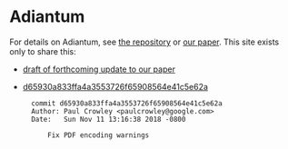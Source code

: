 # Adiantum

For details on Adiantum, see [the repository](https://github.com/google/adiantum/)
or [our paper](https://eprint.iacr.org/2018/720). This site exists only to share this:

- [draft of forthcoming update to our paper](adiantum-draft.pdf)
- [d65930a833ffa4a3553726f65908564e41c5e62a](https://github.com/google/adiantum/commit/d65930a833ffa4a3553726f65908564e41c5e62a)

        commit d65930a833ffa4a3553726f65908564e41c5e62a
        Author: Paul Crowley <paulcrowley@google.com>
        Date:   Sun Nov 11 13:16:38 2018 -0800

            Fix PDF encoding warnings
